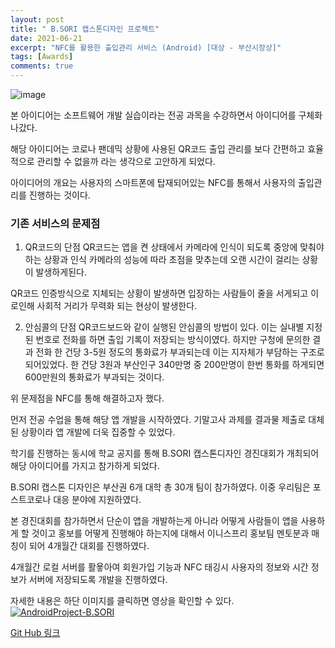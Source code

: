 ```yaml
---
layout: post
title: " B.SORI 캡스톤디자인 프로젝트"
date: 2021-06-21
excerpt: "NFC를 활용한 출입관리 서비스 (Android) [대상 - 부산시장상]"
tags: [Awards]
comments: true
---
```

![image](https://user-images.githubusercontent.com/70894372/193744327-b552c21c-ae83-444b-8948-9f5a261659b3.png)

본 아이디어는 소프트웨어 개발 실습이라는 전공 과목을 수강하면서 아이디어를 구체화 나갔다. 

해당 아이디어는 코로나 팬데믹 상황에 사용된 QR코드 출입 관리를 보다 간편하고 효율적으로 관리할 수 없을까 라는 생각으로 고안하게 되었다.

아이디어의 개요는 사용자의 스마트폰에 탑재되어있는 NFC를 통해서 사용자의 출입관리를 진행하는 것이다.

### 기존 서비스의 문제점
1. QR코드의 단점
QR코드는 앱을 켠 상태에서 카메라에 인식이 되도록 중앙에 맞춰야하는 상황과 인식 카메라의 성능에 따라 초점을 맞추는데 오랜 시간이 걸리는 상황이 발생하게된다.

QR코드 인증방식으로 지체되는 상황이 발생하면 입장하는 사람들이 줄을 서게되고 이로인해 사회적 거리가 무력화 되는 현상이 발생한다.

2. 안심콜의 단점
QR코드보드와 같이 실행된 안심콜의 방법이 있다. 이는 실내별 지정된 번호로 전화를 하면 출입 기록이 저장되는 방식이였다. 하지만 구청에 문의한 결과 전화 한 건당 3-5원 정도의 통화료가 부과되는데 이는 지자체가 부담하는 구조로 되어있었다. 한 건당 3원과 부산인구 340만명 중 200만명이 한번 통화를 하게되면 600만원의 통화료가 부과되는 것이다.

위 문제점을 NFC를 통해 해결하고자 했다.

먼저 전공 수업을 통해 해당 앱 개발을 시작하였다. 기말고사 과제를 결과물 제출로 대체된 상황이라 앱 개발에 더욱 집중할 수 있었다.

학기를 진행하는 동시에 학교 공지를 통해 B.SORI 캡스톤디자인 경진대회가 개최되어 해당 아이디어를 가지고 참가하게 되었다.

B.SORI 캡스톤 디자인은 부산권 6개 대학 총 30개 팀이 참가하였다. 이중 우리팀은 포스트코로나 대응 분야에 지원하였다.

본 경진대회를 참가하면서 단순이 앱을 개발하는게 아니라 어떻게 사람들이 앱을 사용하게 할 것이고 홍보를 어떻게 진행해야 하는지에 대해서 이니스프리 홍보팀 멘토분과 매칭이 되어 4개월간 대회를 진행하였다. 

4개월간 로컬 서버를 활욯아여 회원가입 기능과 NFC 태깅시 사용자의 정보와 시간 정보가 서버에 저장되도록 개발을 진행하였다. 


자세한 내용은 하단 이미지를 클릭하면 영상을 확인할 수 있다.
[![AndroidProject-B.SORI](https://user-images.githubusercontent.com/70894372/191697398-755cea8e-a8dd-41df-9b3a-03f04197cd61.png)](https://www.youtube.com/watch?v=ABxqoIRNgns)

[Git Hub 링크](https://github.com/glydokid/AndroidProject-B.SORI)